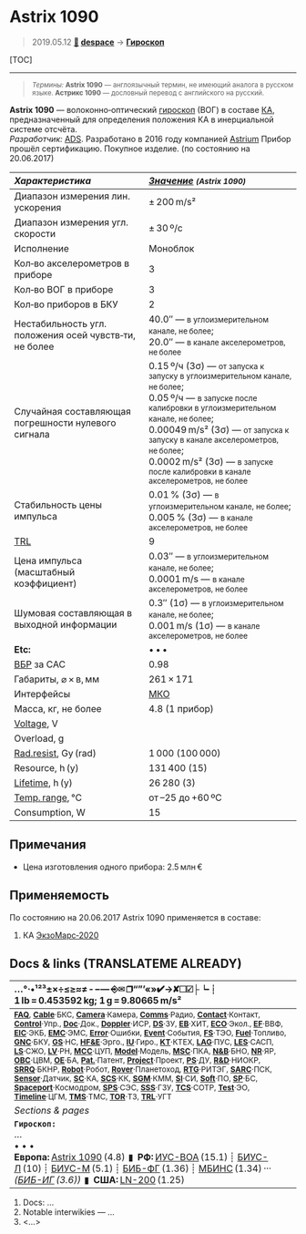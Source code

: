 # Astrix 1090
> 2019.05.12 **[🚀](../index/index.md) [despace](index.md)** → **[Гироскоп](iu.md)**

[TOC]

---

> <small>*Термины:* **Astrix 1090** — англоязычный термин, не имеющий аналога в русском языке. **Астрикс 1090** — дословный перевод с английского на русский.</small>

**Astrix 1090** — волоконно‑оптический [гироскоп](iu.md) (ВОГ) в составе [КА](sc.md), предназначенный для определения положения КА в инерциальной системе отсчёта.  
*Разработчик:* [ADS](zz_ads.md). Разработано в 2016 году компанией [Astrium](zz_astrium.md) Прибор прошёл сертификацию. Покупное изделие. (по состоянию на 20.06.2017)

<small>

|*Характеристика*|*[Значение](si.md) <small>(Astrix 1090)</small>*|
|:--|:--|
|Диапазон измерения лин. ускорения|± 200 m/s²|
|Диапазон измерения угл. скорости|± 30 º/с|
|Исполнение|Моноблок|
|Кол‑во акселерометров в приборе|3|
|Кол‑во ВОГ в приборе|3|
|Кол‑во приборов в БКУ|2|
|Нестабильность угл. положения осей чувств‑ти, не более|40.0″ — <small>в углоизмерительном канале, не более</small>;<br> 20.0″ — <small>в канале акселерометров, не более</small>|
|Случайная составляющая погрешности нулевого сигнала|0.15 º/ч (3σ) — <small>от запуска к запуску в углоизмерительном канале, не более</small>;<br> 0.05 º/ч — <small>в запуске после калибровки в углоизмерительном канале, не более</small>;<br> 0.00049 m/s² (3σ) — <small>от запуска к запуску в канале акселерометров, не более</small>;<br> 0.0002 m/s² (3σ) — <small>в запуске после калибровки в канале акселерометров, не более</small>|
|Стабильность цены импульса|0.01 % (3σ) — <small>в углоизмерительном канале, не более</small>;<br> 0.005 % (3σ) — <small>в канале акселерометров, не более</small>|
|[TRL](trl.md)|9|
|Цена импульса (масштабный коэффициент)|0.03″ — <small>в углоизмерительном канале, не более</small>;<br> 0.0001 m/s — <small>в канале акселерометров, не более</small>|
|Шумовая составляющая в выходной информации|0.3″ (1σ) — <small>в углоизмерительном канале, не более</small>;<br> 0.001 m/s (1σ) — <small>в канале акселерометров, не более</small>|
|**Etc:**|• • •|
|[ВБР](srrq.md) за САС|0.98|
|Габариты, ⌀ × в, мм|261 × 171|
|Интерфейсы|[МКО](mil_std_1553b.md)|
|Масса, кг, не более|4.8 (1 прибор)|
|[Voltage](voltage.md), V||
|Overload, g||
|[Rad.resist](ion_rad.md), Gy (rad)|1 000 (100 000)|
|Resource, h (y)|131 400 (15)|
|[Lifetime](lifetime.md), h (y)|26 280 (3)|
|[Temp. range](tcs.md), ℃|от –25 до +60 ºС|
|Consumption, W|15|

</small>



<p style="page-break-after:always"> </p>

## Примечания
   - Цена изготовления одного прибора: 2.5 млн €



## Применяемость
По состоянию на 20.06.2017 Astrix 1090 применяется в составе:

   1. КА [ЭкзоМарс‑2020](экзомарс_2020.md)



<p style="page-break-after:always"> </p>

## Docs & links (TRANSLATEME ALREADY)
|…°·•¹²³±×÷≤≥≈≠ ‑ −— ⎆✉ ❐“”’«»✔→✘☐☑├┕┆ 1 lb = 0.453592 kg; 1 g = 9.80665 m/s²|
|:--|
|<small>**[FAQ](faq.md)**, **[Cable](cable.md)**·БКС, **[Camera](cam.md)**·Камера, **[Comms](comms.md)**·Радио, **[Contact](contact.md)**·Контакт, **[Control](control.md)**·Упр., **[Doc](doc.md)**·Док., **[Doppler](doppler.md)**·ИСР, **[DS](ds.md)**·ЗУ, **[EB](eb.md)**·ХИТ, **[ECO](ecology.md)**·Экол., **[EF](ef.md)**·ВВФ, **[ElC](elc.md)**·ЭКБ, **[EMC](emc.md)**·ЭМС, **[Error](error.md)**·Ошибки, **[Event](event.md)**·События, **[FS](fs.md)**·ТЭО, **[Fuel](fuel.md)**·Топливо, **[GNC](gnc.md)**·БКУ, **[GS](scs.md)**·НС, **[HF&E](hfe.md)**·Эрго., **[IU](iu.md)**·Гиро., **[KT](kt.md)**·КТЕХ, **[LAG](lag.md)**·ПУC, **[LES](les.md)**·САСП, **[LS](ls.md)**·СЖО, **[LV](lv.md)**·РН, **[MCC](mcc.md)**·ЦУП, **[Model](model.md)**·Модель, **[MSC](sc.md)**·ПКА, **[N&B](nnb.md)**·БНО, **[NR](nr.md)**·ЯР, **[OBC](obc.md)**·ЦВМ, **[OE](oe.md)**·БА, **[Pat.](патент.md)**·Патент, **[Project](project.md)**·Проект, **[PS](ps.md)**·ДУ, **[R&D](rnd.md)**·НИОКР, **[SRRQ](srrq.md)**·БКНР, **[Robot](robotics.md)**·Робот, **[Rover](rover.md)**·Планетоход, **[RTG](rtg.md)**·РИТЭГ, **[SARC](sarc.md)**·ПСК, **[Sensor](sensor.md)**·Датчик, **[SC](sc.md)**·КА, **[SCS](scs.md)**·КК, **[SGM](sgm.md)**·КММ, **[SI](si.md)**·СИ, **[Soft](soft.md)**·ПО, **[SP](sp.md)**·БС, **[Spaceport](spaceport.md)**·Космодром, **[SPS](sps.md)**·СЭС, **[SSS](sss.md)**·ГЗУ, **[TCS](tcs.md)**·СОТР, **[Test](test.md)**·ЭО, **[Timeline](timeline.md)**·ЦГМ, **[TMS](tms.md)**·ТМС, **[TOR](tor.md)**·ТЗ, **[TRL](trl.md)**·УГТ</small>|
|*Sections & pages*|
|**`Гироскоп:`**<br> …<br>• • •<br> **Европа:** [Astrix 1090](astrix_1090.md) (4.8)  ▮  **РФ:** [ИУС-ВОА](ius_voa.md) (15.1) ┊ [БИУС-Л](bius_l.md) (10) ┊ [БИУС-М](bius_m.md) (5.1) ┊ [БИБ-ФГ](bib_fg.md) (1.36) ┊ [МБИНС](mbins.md) (1.34) ··· *([БИБ-ИГ](bib_ig.md) (3.6))*  ▮  **США:** [LN-200](ln_200.md) (1.25)|

   1. Docs: …
   1. Notable interwikies — …
   1. <…>
